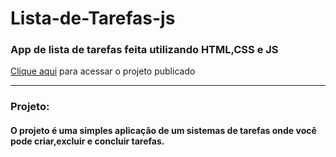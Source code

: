 # Lista-de-Tarefas-js
### App de lista de tarefas feita utilizando HTML,CSS e JS
<p><a href="https://juannobert.github.io/Lista-de-Tarefas-js/">Clique aqui<a> para acessar o projeto publicado <p>
<hr>
  
### Projeto:
  #### O projeto é uma simples aplicação de um sistemas de tarefas onde você pode criar,excluir e concluir tarefas.
  <img href="">
